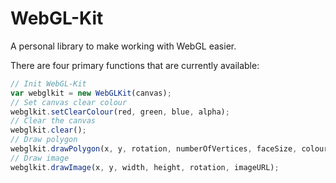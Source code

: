 # WebGL-Kit
A personal library to make working with WebGL easier.

There are four primary functions that are currently available:
```javascript
// Init WebGL-Kit
var webglkit = new WebGLKit(canvas);
// Set canvas clear colour
webglkit.setClearColour(red, green, blue, alpha);
// Clear the canvas
webglkit.clear();
// Draw polygon
webglkit.drawPolygon(x, y, rotation, numberOfVertices, faceSize, colour);
// Draw image
webglkit.drawImage(x, y, width, height, rotation, imageURL);

```
